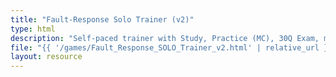 ```yaml
---
title: "Fault-Response Solo Trainer (v2)"
type: html
description: "Self-paced trainer with Study, Practice (MC), 30Q Exam, mastery badges."
file: "{{ '/games/Fault_Response_SOLO_Trainer_v2.html' | relative_url }}"
layout: resource
---
```

